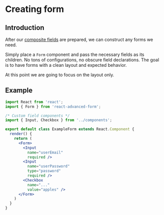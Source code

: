 # Creating form

## Introduction
After our [composite fields](./creating-fields) are prepared, we can construct any forms we need.

Simply place a `Form` component and pass the necessary fields as its children. No tons of configurations, no obscure field declarations. The goal is to have forms with a clean layout and expected behavior.

At this point we are going to focus on the layout only.

## Example
```jsx
import React from 'react';
import { Form } from 'react-advanced-form';

/* Custom field components */
import { Input, Checkbox } from '../components';

export default class ExampleForm extends React.Component {
  render() {
    return (
      <Form>
        <Input
          name="userEmail"
          required />
        <Input
          name="userPassword"
          type="password"
          required />
        <Checkbox
          name="..."
          value="apples" />
      </Form>
    )
  }
}
```
